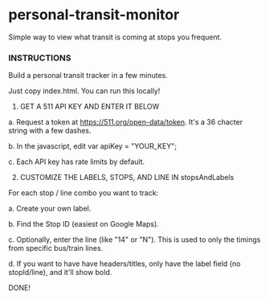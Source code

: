 # personal-transit-monitor
Simple way to view what transit is coming at stops you frequent.

### INSTRUCTIONS ###

Build a personal transit tracker in a few minutes.

Just copy index.html. You can run this locally!

1. GET A 511 API KEY AND ENTER IT BELOW

a. Request a token at https://511.org/open-data/token. It's a 36 chacter string with a few dashes.

b. In the javascript, edit var apiKey = "YOUR_KEY";

c. Each API key has rate limits by default.

2. CUSTOMIZE THE LABELS, STOPS, AND LINE IN stopsAndLabels

For each stop / line combo you want to track:

a. Create your own label.

b. Find the Stop ID (easiest on Google Maps).

c. Optionally, enter the line (like "14" or "N"). This is used to only the timings from specific bus/train lines.

d. If you want to have have headers/titles, only have the label field (no stopId/line), and it'll show bold.

DONE!
